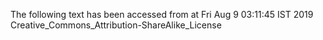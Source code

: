 The following text has been accessed from at Fri Aug 9 03:11:45 IST 2019
Creative_Commons_Attribution-ShareAlike_License
